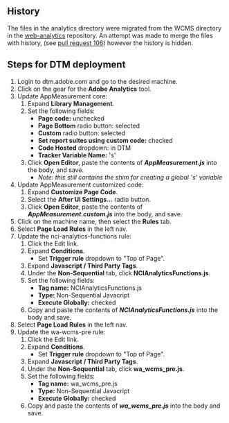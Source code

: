## History
The files in the analytics directory were migrated from the WCMS directory in the [web-analytics](github.com/NCIOCPL/web-analytics)
repository.  An attempt was made to merge the files with history, (see [pull request 106](https://github.com/NCIOCPL/wcms-front-end/pull/106))
however the history is hidden.

## Steps for DTM deployment
1. Login to dtm.adobe.com and go to the desired machine.
2. Click on the gear for the **Adobe Analytics** tool.
3. Update AppMeasurement core:
   1. Expand **Library Management**.
   2. Set the following fields:
      - **Page code:** unchecked
      - **Page Bottom** radio button: selected
      - **Custom** radio button: selected
      - **Set report suites using custom code:** checked
      - **Code Hosted** dropdown: in DTM
      - **Tracker Variable Name:** 's'
   3. Click **Open Editor**, paste the contents of **_AppMeasurement.js_** into the body, and save.
      - _Note: this still contains the shim for creating a global 's' variable_
4. Update AppMeasurement customized code:
   1. Expand **Customize Page Code**.
   2. Select the **After UI Settings...** radio button.
   3. Click **Open Editor**, paste the contents of **_AppMeasurement.custom.js_** into the body, and save.
5. Click on the machine name, then select the **Rules** tab.
6. Select **Page Load Rules** in the left nav.
7. Update the nci-analytics-functions rule:
   1. Click the Edit link.
   2. Expand **Conditions**.
      - Set **Trigger rule** dropdown to "Top of Page".
   3. Expand **Javascript / Third Party Tags**.
   4. Under the **Non-Sequential** tab, click **NCIAnalyticsFunctions.js**.
   5. Set the following fields:
      - **Tag name:** NCIAnalyticsFunctions.js
      - **Type:** Non-Sequential Javacript
      - **Execute Globally:** checked
   6. Copy and paste the contents of **_NCIAnalyticsFunctions.js_** into the body and save.
8. Select **Page Load Rules** in the left nav.   
9. Update the wa-wcms-pre rule:
   1. Click the Edit link.
   2. Expand **Conditions**.
      - Set **Trigger rule** dropdown to "Top of Page".
   3. Expand **Javascript / Third Party Tags**.
   4. Under the **Non-Sequential** tab, click **wa_wcms_pre.js**.
   5. Set the following fields:
      - **Tag name:** wa_wcms_pre.js
      - **Type:** Non-Sequential Javacript
      - **Execute Globally:** checked
   6. Copy and paste the contents of **_wa_wcms_pre.js_** into the body and save. 